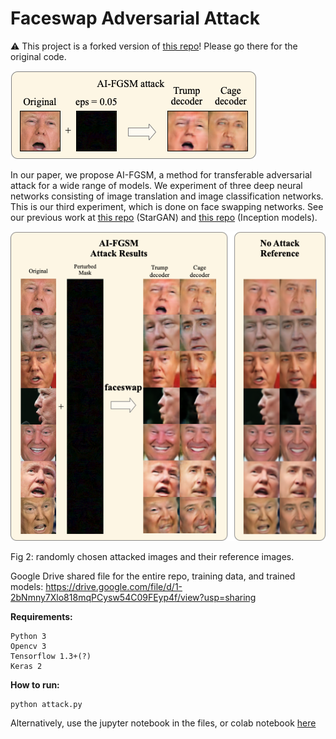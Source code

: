 # Faceswap Adversarial Attack
⚠️ This project is a forked version of [this repo](https://github.com/joshua-wu/deepfakes_faceswap)! Please go there for the original code.

![examples faceswap singular small](README/examples%20faceswap%20singular%20small.png)

In our paper, we propose AI-FGSM, a method for transferable adversarial attack for a wide range of models. We experiment of three deep neural networks consisting of image translation and image classification networks. This is our third experiment, which is done on face swapping networks. See our previous work at  [this repo](https://github.com/DazhiZhong/disrupting-deepfakes) (StarGAN) and [this repo](https://github.com/jasonliuuu/SI-AI-FGSM) (Inception models).

![examples truepcas](README/examples%20truepcas.png)

Fig 2: randomly chosen attacked images and their reference images.



Google Drive shared file for the entire repo, training data, and trained models: https://drive.google.com/file/d/1-2bNmny7Xlo818mqPCysw54C09FEyp4f/view?usp=sharing



**Requirements:**

    Python 3
    Opencv 3
    Tensorflow 1.3+(?)
    Keras 2

**How to run:**

    python attack.py

Alternatively, use the jupyter notebook in the files, or colab notebook [here](https://colab.research.google.com/drive/1Ru4lY-WuH5V0LdxBh4YwvJe8qeclSKko?usp=sharing)